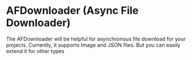 # AFDownloader (Async File Downloader)
The AFDownloader will be helpful for asynchronous file download for your projects. Currently, it supports Image and JSON files. But you can easily extend it for other types
